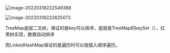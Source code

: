 ![image-20220318222549388](E:\学习笔记\typora\img\image-20220318222549388.png)

![image-20220318222625073](E:\学习笔记\typora\img\image-20220318222625073.png)

TreeMap底层二叉树，保证的是key可以排序，底层是TreeMap的keySet（），红黑树实现，数据自动排序

而LinkedHashMap保证的是遍历时可以按插入顺序遍历。

